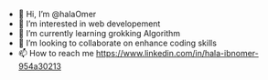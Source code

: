 - 👋 Hi, I’m @halaOmer
- 👀 I’m interested in web developement
- 🌱 I’m currently learning grokking Algorithm
- 💞️ I’m looking to collaborate on enhance coding  skills
- 📫 How to reach me https://www.linkedin.com/in/hala-ibnomer-954a30213

<!---
halaOmer/halaOmer is a ✨ special ✨ repository because its `README.md` (this file) appears on your GitHub profile.
You can click the Preview link to take a look at your changes.
--->
